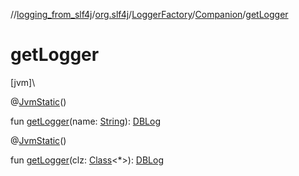 //[logging_from_slf4j](../../../../index.md)/[org.slf4j](../../index.md)/[LoggerFactory](../index.md)/[Companion](index.md)/[getLogger](get-logger.md)

# getLogger

[jvm]\

@[JvmStatic](https://kotlinlang.org/api/latest/jvm/stdlib/kotlin.jvm/-jvm-static/index.html)()

fun [getLogger](get-logger.md)(name: [String](https://kotlinlang.org/api/latest/jvm/stdlib/kotlin/-string/index.html)): [DBLog](../../../../../logging_android/danbroid.logging/-d-b-log/index.md)

@[JvmStatic](https://kotlinlang.org/api/latest/jvm/stdlib/kotlin.jvm/-jvm-static/index.html)()

fun [getLogger](get-logger.md)(clz: [Class](https://docs.oracle.com/javase/8/docs/api/java/lang/Class.html)<*>): [DBLog](../../../../../logging_android/danbroid.logging/-d-b-log/index.md)
